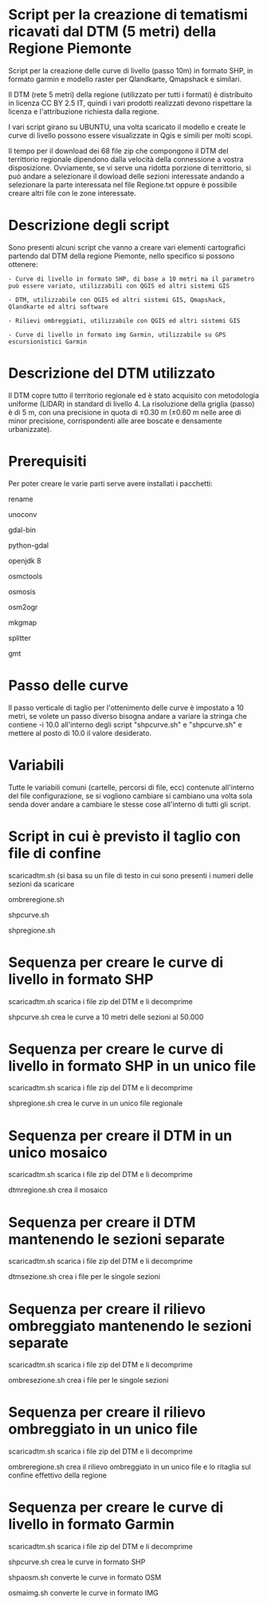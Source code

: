 Script per la creazione di tematismi ricavati dal DTM (5 metri) della Regione Piemonte
======================================================================================

Script per la creazione delle curve di livello (passo 10m) in formato SHP, in formato garmin e modello raster per Qlandkarte, Qmapshack e similari.

Il DTM (rete 5 metri) della regione (utilizzato per tutti i formati) è distribuito in licenza CC BY 2.5 IT, quindi i vari prodotti realizzati devono rispettare la licenza e l'attribuzione richiesta dalla regione.

I vari script girano su UBUNTU, una volta scaricato il modello e create le curve di livello possono essere visualizzate in Qgis e simili per molti scopi.

Il tempo per il download dei 68 file zip che compongono il DTM del territtorio regionale dipendono dalla velocità della connessione a vostra disposizione.
Ovviamente, se vi serve una ridotta porzione di territtorio, si può andare a selezionare il dowload delle sezioni interessate andando a selezionare la parte interessata nel file Regione.txt oppure è possibile creare altri file con le zone interessate.


Descrizione degli script
========================

Sono presenti alcuni script che vanno a creare vari elementi cartografici partendo dal DTM della regione Piemonte, nello specifico si possono ottenere:

	- Curve di livello in formato SHP, di base a 10 metri ma il parametro può essere variato, utilizzabili con QGIS ed altri sistemi GIS

	- DTM, utilizzabile con QGIS ed altri sistemi GIS, Qmapshack, Qlandkarte ed altri software

	- Rilievi ombreggiati, utilizzabile con QGIS ed altri sistemi GIS

	- Curve di livello in formato img Garmin, utilizzabile su GPS escursionistici Garmin


Descrizione del DTM utilizzato
==============================

Il DTM copre tutto il territorio regionale ed è stato acquisito con metodologia
uniforme (LIDAR) in standard di livello 4. La risoluzione della griglia (passo)
è di 5 m, con una precisione in quota di ±0.30 m (±0.60 m nelle aree di
minor precisione, corrispondenti alle aree boscate e densamente
urbanizzate).


Prerequisiti
============

Per poter creare le varie parti serve avere installati i pacchetti:

rename

unoconv

gdal-bin

python-gdal

openjdk 8

osmctools

osmosis

osm2ogr

mkgmap

splitter

gmt


Passo delle curve
=================

Il passo verticale di taglio per l'ottenimento delle curve è impostato a 10 metri, se volete un passo diverso bisogna andare a variare la stringa che contiene -i 10.0 all'interno degli script "shpcurve.sh" e "shpcurve.sh" e mettere al posto di 10.0 il valore desiderato.


Variabili
=========

Tutte le variabili comuni (cartelle, percorsi di file, ecc) contenute all'interno del file configurazione, se si vogliono cambiare si cambiano una volta sola senda dover andare a cambiare le stesse cose all'interno di tutti gli script.


Script in cui è previsto il taglio con file di confine
======================================================

scaricadtm.sh (si basa su un file di testo in cui sono presenti i numeri delle sezioni da scaricare

ombreregione.sh

shpcurve.sh

shpregione.sh


Sequenza per creare le curve di livello in formato SHP
======================================================

scaricadtm.sh scarica i file zip del DTM e li decomprime

shpcurve.sh crea le curve a 10 metri delle sezioni al 50.000


Sequenza per creare le curve di livello in formato SHP in un unico file
=======================================================================

scaricadtm.sh scarica i file zip del DTM e li decomprime

shpregione.sh crea le curve in un unico file regionale


Sequenza per creare il DTM in un unico mosaico
==============================================

scaricadtm.sh scarica i file zip del DTM e li decomprime

dtmregione.sh crea il mosaico


Sequenza per creare il DTM mantenendo le sezioni separate
=========================================================

scaricadtm.sh scarica i file zip del DTM e li decomprime

dtmsezione.sh crea i file per le singole sezioni


Sequenza per creare il rilievo ombreggiato mantenendo le sezioni separate
=========================================================================

scaricadtm.sh scarica i file zip del DTM e li decomprime

ombresezione.sh crea i file per le singole sezioni


Sequenza per creare il rilievo ombreggiato in un unico file
===========================================================

scaricadtm.sh scarica i file zip del DTM e li decomprime

ombreregione.sh crea il rilievo ombreggiato in un unico file e lo ritaglia sul confine effettivo della regione


Sequenza per creare le curve di livello in formato Garmin
=========================================================

scaricadtm.sh scarica i file zip del DTM e li decomprime

shpcurve.sh crea le curve in formato SHP

shpaosm.sh converte le curve in formato OSM

osmaimg.sh converte le curve in formato IMG
